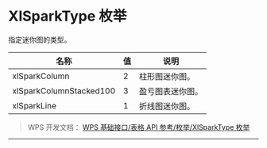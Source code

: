 # XlSparkType 枚举

指定迷你图的类型。

| 名称                    | 值  | 说明             |
|-------------------------|-----|------------------|
| xlSparkColumn           | 2   | 柱形图迷你图。   |
| xlSparkColumnStacked100 | 3   | 盈亏图表迷你图。 |
| xlSparkLine             | 1   | 折线图迷你图。   |

> WPS 开发文档： [WPS 基础接口/表格 API 参考/枚举/XlSparkType 枚举](https://qn.cache.wpscdn.cn/encs/doc/office_v19/topics/WPS%20%E5%9F%BA%E7%A1%80%E6%8E%A5%E5%8F%A3/%E8%A1%A8%E6%A0%BC%20API%20%E5%8F%82%E8%80%83/%E6%9E%9A%E4%B8%BE/XlSparkType%20%E6%9E%9A%E4%B8%BE.html)

------------------------------------------------------------------------
